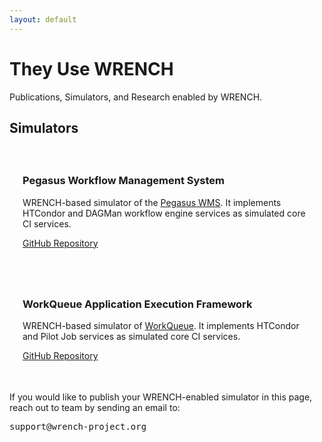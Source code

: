 ```yaml
---
layout: default
---
```


<div class="page-header">
    <div class="container">
        <div class="row">
            <div class="col-lg-6 col-md-6 col-sm-6 col-xs-12">
                <div class="page-section">
                    <h1 class="page-title ">They Use WRENCH</h1>
                    <div class="page-breadcrumb">
                        Publications, Simulators, and Research enabled by WRENCH.
                    </div>
                </div>
            </div>
            <div class="col-lg-6 col-md-6 col-sm-6 hidden-xs">
                <div class="page-section">
                    <p>
                        <!-- ADD GENERAL TEXT ABOUT DOWNLOADS --> 
                    </p>
                </div>
            </div>
        </div>
    </div>
</div>

<div class="space-small">
    <div class="container">
        <div class="row">
            <div class="col-lg-12 col-md-12 col-sm-12 col-xs-12">
              <h2>Simulators</h2>
            </div>
        </div>
        <div class="row">
            <div class="col-lg-4 col-md-4 col-sm-4 col-xs-4">
                <div class="plan-block" style="padding: 1.5em">
                    <div class="plan-header">
                        <h3>Pegasus Workflow Management System</h3>
                    </div>
                    <div class="plan-content">
                        <p>WRENCH-based simulator of the <a href="https://pegasus.isi.edu" target="_blank">Pegasus WMS</a>. 
                           It implements HTCondor and DAGMan workflow engine services as simulated core CI services.
                        </p>
                        <p>
                            <a href="https://github.com/wrench-project/pegasus" target="_blank" class="btn btn-default btn-xs">
                                <i class="fab fa-github"></i> GitHub Repository
                            </a>
                        </p>
                    </div>
                </div>
            </div>
            <div class="col-lg-4 col-md-4 col-sm-4 col-xs-4">
                <div class="plan-block" style="padding: 1.5em">
                    <div class="plan-header">
                        <h3>WorkQueue Application Execution Framework</h3>
                    </div>
                    <div class="plan-content">
                        <p>WRENCH-based simulator of <a href="https://ccl.cse.nd.edu/software/workqueue/" target="_blank">WorkQueue</a>. 
                           It implements HTCondor and Pilot Job services as simulated core CI services.
                        </p>
                        <p>
                            <a href="https://github.com/wrench-project/workqueue" target="_blank" class="btn btn-default btn-xs">
                                <i class="fab fa-github"></i> GitHub Repository
                            </a>
                        </p>
                    </div>
                </div>
            </div>
        </div>
    </div>
</div>

<div class="space-medium bg-light">
    <div class="container">
        <div class="row">
            <div class="col-lg-6 col-md-6 col-sm-6 col-xs-6">
                <div class="feature-block">
                    <a href="https://github.com/wrench-project/wrench" target="_blank" class=" feature-icon">
                        <i class="far fa-envelope"></i>
                    </a>
                    <div class="feature-content">
                        <p style="margin-bottom: 1em">If you would like to publish your WRENCH-enabled simulator 
                        in this page, reach out to team by sending an email to:</p>
                        <pre>support@wrench-project.org</pre>
                    </div>
                </div>
            </div>
        </div>
    </div>
</div>
